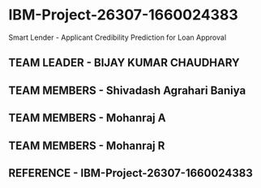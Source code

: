 # IBM-Project-26307-1660024383
Smart Lender - Applicant Credibility Prediction for Loan Approval

## TEAM LEADER - BIJAY KUMAR CHAUDHARY
## TEAM MEMBERS - Shivadash Agrahari Baniya
## TEAM MEMBERS - Mohanraj A
## TEAM MEMBERS - Mohanraj R

## REFERENCE - IBM-Project-26307-1660024383
